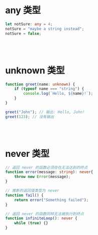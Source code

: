# any 类型

```typescript
let notSure: any = 4;
notSure = "maybe a string instead";
notSure = false;
```

<br>

<br>

# unknown 类型

```typescript
function greet(name: unknown) {
    if (typeof name === "string") {
        console.log(`Hello, ${name}!`);
    }
}

greet("John"); // 输出: Hello, John!
greet(123); // 没有输出
```

<br>

<br>

# never 类型

```typescript
// 返回 never 的函数必须存在无法达到的终点
function error(message: string): never{
    throw new Error(message);
}

// 推断的返回值类型为 never
function fail() {
    return error("Something failed");
}

// 返回 never 的函数同样无法被执行到终点
function infiniteLoop(): never {
    while (true) {}
}
```



